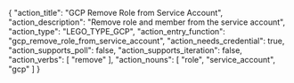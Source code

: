 {
    "action_title": "GCP Remove Role from Service Account",
    "action_description": "Remove role and member from the service account",
    "action_type": "LEGO_TYPE_GCP",
    "action_entry_function": "gcp_remove_role_from_service_account",
    "action_needs_credential": true,
    "action_supports_poll": false,
    "action_supports_iteration": false,
    "action_verbs": [
    "remove"
    ],
    "action_nouns": [
    "role",
    "service_account",
    "gcp"
    ]
}